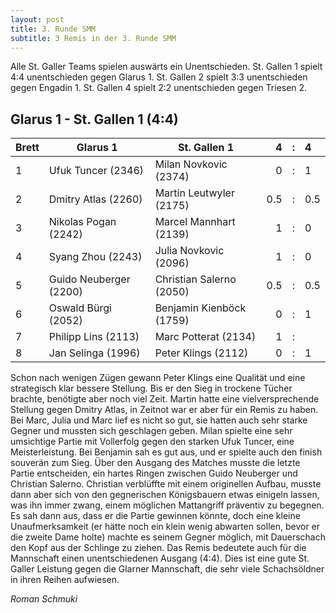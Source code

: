 ```yaml
---
layout: post
title: 3. Runde SMM
subtitle: 3 Remis in der 3. Runde SMM
---
```


Alle St. Galler Teams spielen auswärts ein Unentschieden. St. Gallen 1 spielt 4:4 unentschieden gegen Glarus 1. St. Gallen 2 spielt 3:3 unentschieden gegen Engadin 1. St. Gallen 4 spielt 2:2 unentschieden gegen Triesen 2.

## Glarus 1 - St. Gallen 1 (4:4)

| Brett | Glarus 1               | St. Gallen 1             |   4 |  :  | 4   |
| ----- | ---------------------- | ------------------------ | --: | :-: | :-- |
| 1     | Ufuk Tuncer (2346)     | Milan Novkovic (2374)    |   0 |  :  | 1   |
| 2     | Dmitry Atlas (2260)    | Martin Leutwyler (2175)  | 0.5 |  :  | 0.5 |
| 3     | Nikolas Pogan (2242)   | Marcel Mannhart (2139)   |   1 |  :  | 0   |
| 4     | Syang Zhou (2243)      | Julia Novkovic (2096)    |   1 |  :  | 0   |
| 5     | Guido Neuberger (2200) | Christian Salerno (2050) | 0.5 |  :  | 0.5 |
| 6     | Oswald Bürgi (2052)    | Benjamin Kienböck (1759) |   0 |  :  | 1   |
| 7     | Philipp Lins (2113)    | Marc Potterat (2134)     |   1 |  :  |     |
| 8     | Jan Selinga (1996)     | Peter Klings (2112)      |   0 |  :  | 1   |

Schon nach wenigen Zügen gewann Peter Klings eine Qualität und eine strategisch klar bessere Stellung. Bis er den Sieg in trockene Tücher brachte, benötigte aber noch viel Zeit. Martin hatte eine vielversprechende Stellung gegen Dmitry Atlas, in Zeitnot war er aber für ein Remis zu haben. Bei Marc, Julia und Marc lief es nicht so gut, sie hatten auch sehr starke Gegner und mussten sich geschlagen geben. Milan spielte eine sehr umsichtige Partie mit Vollerfolg gegen den starken Ufuk Tuncer, eine Meisterleistung. Bei Benjamin sah es gut aus, und er spielte auch den finish souverän zum Sieg. Über den Ausgang des Matches musste die letzte Partie entscheiden, ein hartes Ringen zwischen Guido Neuberger und Christian Salerno. Christian verblüffte mit einem originellen Aufbau, musste dann aber sich von den gegnerischen Königsbauern etwas einigeln lassen, was ihn immer zwang, einem möglichen Mattangriff präventiv zu begegnen. Es sah dann aus, dass er die Partie gewinnen könnte, doch eine kleine Unaufmerksamkeit (er hätte noch ein klein wenig abwarten sollen, bevor er die zweite Dame holte) machte es seinem Gegner möglich, mit Dauerschach den Kopf aus der Schlinge zu ziehen. Das Remis bedeutete auch für die Mannschaft einen unentschiedenen Ausgang (4:4). Dies ist eine gute St. Galler Leistung gegen die Glarner Mannschaft, die sehr viele Schachsöldner in ihren Reihen aufwiesen.

_Roman Schmuki_
